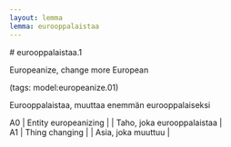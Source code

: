 ```yaml
---
layout: lemma
lemma: eurooppalaistaa
---
```


<div class="sense">
# <span class="sensename">eurooppalaistaa.1</span>

<span class="description">Europeanize, change more European</span>

(tags: model:europeanize.01)

<span class="description">Eurooppalaistaa, muuttaa enemmän eurooppalaiseksi</span>

A0 | Entity europeanizing |   | Taho, joka eurooppalaistaa |  
A1 | Thing changing |   | Asia, joka muuttuu |  

</div>

